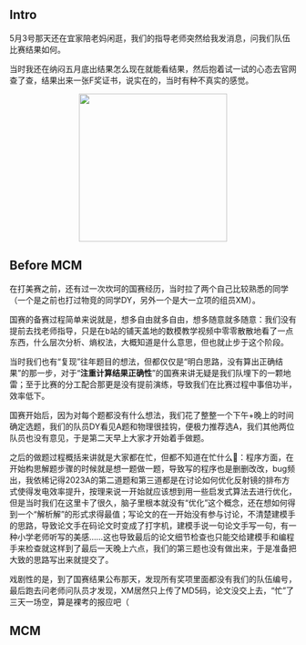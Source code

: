 ## Intro

5月3号那天还在宜家陪老妈闲逛，我们的指导老师突然给我发消息，问我们队伍比赛结果如何。

当时我还在纳闷五月底出结果怎么现在就能看结果，然后抱着试一试的心态去官网查了查，结果出来一张F奖证书，说实在的，当时有种不真实的感觉。

<div align=center>
<img src="https://github.com/DINOREXNB/DINOREXNB.github.io/blob/main/docs/images/mcm-F.png?raw=true" style="width:260px">
</div>

## Before MCM

在打美赛之前，还有过一次坎坷的国赛经历，当时拉了两个自己比较熟悉的同学（一个是之前也打过物竞的同学DY，另外一个是大一立项的组员XM）。

国赛的备赛过程简单来说就是，想多自由就多自由，想多随意就多随意：我们没有提前去找老师指导，只是在b站的铺天盖地的数模教学视频中零零散散地看了一点东西，什么层次分析、熵权法，大概知道是什么意思，但也就止步于这个阶段。

当时我们也有“复现”往年题目的想法，但都仅仅是“明白思路，没有算出正确结果”的那一步，对于“**注重计算结果正确性**”的国赛来讲无疑是我们队埋下的一颗地雷；至于比赛的分工配合那更是没有提前演练，导致我们在比赛过程中事倍功半，效率低下。

国赛开始后，因为对每个题都没有什么想法，我们花了整整一个下午+晚上的时间确定选题，我们的队员DY看见A题和物理很挂钩，便极力推荐选A，我们其他两位队员也没有意见，于是第二天早上大家才开始着手做题。

之后的做题过程概括来讲就是大家都在忙，但都不知道在忙什么🤣：程序方面，在开始构思解题步骤的时候就是想一题做一题，导致写的程序也是删删改改，bug频出，我依稀记得2023A的第二道题和第三道都是在讨论如何优化反射镜的排布方式使得发电效率提升，按理来说一开始就应该想到用一些启发式算法去进行优化，但是当时我们在这里卡了很久，脑子里根本就没有“优化”这个概念，还在想如何得到一个“解析解”的形式求得最值；写论文的在一开始没有参与讨论，不清楚建模手的思路，导致论文手在码论文时变成了打字机，建模手说一句论文手写一句，有一种小学老师听写的美感……这也导致最后的论文细节检查也只能交给建模手和编程手来检查就这样到了最后一天晚上六点，我们的第三题也没有做出来，于是准备把大致的思路写出来就提交了。

戏剧性的是，到了国赛结果公布那天，发现所有奖项里面都没有我们的队伍编号，最后跑去问老师问队员才发现，XM居然只上传了MD5码，论文没交上去，“忙”了三天一场空，算是裸考的报应吧（

## MCM

